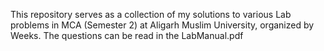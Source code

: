 This repository serves as a collection of my solutions to various Lab problems in MCA (Semester 2) at Aligarh Muslim University, organized by Weeks.
The questions can be read in the LabManual.pdf
